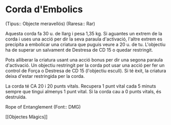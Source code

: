 # Corda d'Embolics

(Tipus:: Objecte meravellós) (Raresa:: Rar)

Aquesta corda fa 30 u. de llarg i pesa 1,35 kg. Si aguantes un extrem de la corda i uses una acció per dir la seva paraula d'activació, l'altre extrem es precipita a embolicar una criatura que puguis veure a 20 u. de tu. L'objectiu ha de superar un salvament de Destresa de CD 15 o quedar restringit.

Pots alliberar la criatura usant una acció bonus per dir una segona paraula d'activació. Un objectiu restringit per la corda pot usar una acció per fer un control de Força o Destresa de CD 15 (l'objectiu escull). Si té èxit, la criatura deixa d'estar restringida per la corda.

La corda té CA 20 i 20 punts vitals. Recupera 1 punt vital cada 5 minuts sempre que tingui almenys 1 punt vital. Si la corda cau a 0 punts vitals, és destruïda.


Rope of Entanglement (Font:: DMG)

[[Objectes Màgics]]